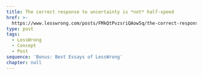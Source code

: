 ```yaml
---
title: The correct response to uncertainty is *not* half-speed
href: >-
  https://www.lesswrong.com/posts/FMkQtPvzsriQAow5q/the-correct-response-to-uncertainty-is-not-half-speed
type: post
tags:
  - LessWrong
  - Concept
  - Post
sequence: 'Bonus: Best Essays of LessWrong'
chapter: null
---
```


